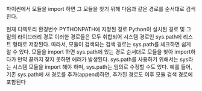 파이썬에서 모듈을 import 하면 그 모듈을 찾기 위해 다음과 같은 경로를 순서대로 검색한다.

현재 디렉토리
환경변수 PYTHONPATH에 지정된 경로
Python이 설치된 경로 및 그 밑의 라이브러리 경로
이러한 경로들은 모두 취합되어 시스템 경로인 sys.path에 리스트 형태로 저장된다. 따라서, 모듈이 검색되는 검색 경로는 sys.path를 체크하면 쉽게 알 수 있다. 모듈을 import 하면 sys.path에 있는 경로 순서대로 모듈을 찾아 import하다가 만약 끝까지 찾지 못하면 에러가 발생된다.
sys.path를 사용하기 위해서는 sys라는 시스템 모듈을 import 해야 하며, sys.path는 임의로 수정할 수도 있다. 예를 들어, 기존 sys.path에 새 경로를 추가(append)하면, 추가된 경로도 이후 모듈 검색 경로에 포함된다
